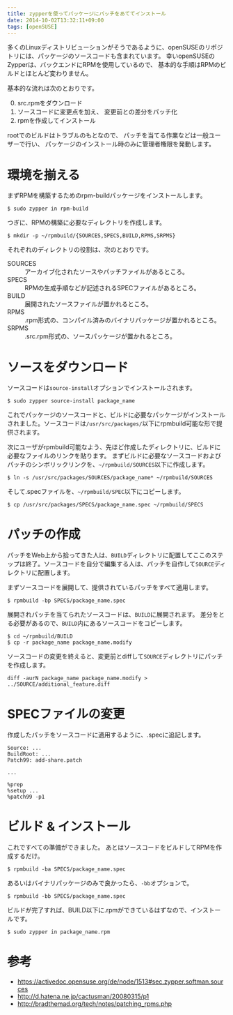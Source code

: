 ```yaml
---
title: zypperを使ってパッケージにパッチをあててインストール
date: 2014-10-02T13:32:11+09:00
tags: [openSUSE]
---
```


多くのLinuxディストリビューションがそうであるように、openSUSEのリポジトリには、パッケージのソースコードも含まれています。
幸いopenSUSEのZypperは、バックエンドにRPMを使用しているので、
基本的な手順はRPMのビルドとほとんど変わりません。

基本的な流れは次のとおりです。

0. src\.rpmをダウンロード
1. ソースコードに変更点を加え、 変更前との差分をパッチ化
2. rpmを作成してインストール

rootでのビルドはトラブルのもとなので、
パッチを当てる作業などは一般ユーザーで行い、
パッケージのインストール時のみに管理者権限を発動します。

# 環境を揃える

まずRPMを構築するためのrpm\-buildパッケージをインストールします。

```
$ sudo zypper in rpm-build
```

つぎに、RPMの構築に必要なディレクトリを作成します。

```
$ mkdir -p ~/rpmbuild/{SOURCES,SPECS,BUILD,RPMS,SRPMS}
```

それぞれのディレクトリの役割は、次のとおりです。

<dl>
<dt>SOURCES</dt>
<dd>アーカイブ化されたソースやパッチファイルがあるところ。</dd>
<dt>SPECS</dt>  <dd>RPMの生成手順などが記述されるSPECファイルがあるところ。</dd>
<dt>BUILD</dt>  <dd>展開されたソースファイルが置かれるところ。</dd>
<dt>RPMS</dt>   <dd>.rpm形式の、コンパイル済みのバイナリパッケージが置かれるところ。</dd>
<dt>SRPMS</dt>  <dd>.src.rpm形式の、ソースパッケージが置かれるところ。</dd>
</dl>

# ソースをダウンロード

ソースコードは`source-install`オプションでインストールされます。

```
$ sudo zypper source-install package_name
```

これでパッケージのソースコードと、ビルドに必要なパッケージがインストールされました。ソースコードは`/usr/src/packages/`以下にrpmbuild可能な形で提供されます。

次にユーザがrpmbuild可能なよう、先ほど作成したディレクトリに、ビルドに必要なファイルのリンクを貼ります。
まずビルドに必要なソースコードおよびパッチのシンボリックリンクを、`~/rpmbuild/SOURCES`以下に作成します。

```
$ ln -s /usr/src/packages/SOURCES/package_name* ~/rpmbuild/SOURCES
```

そして\.specファイルを、`~/rpmbuild/SPEC`以下にコピーします。

```
$ cp /usr/src/packages/SPECS/package_name.spec ~/rpmbuild/SPECS
```

# パッチの作成

パッチをWeb上から拾ってきた人は、`BUILD`ディレクトリに配置してここのステップは終了。ソースコードを自分で編集する人は、パッチを自作して`SOURCE`ディレクトリに配置します。

まずソースコードを展開して、提供されているパッチをすべて適用します。

```
$ rpmbuild -bp SPECS/package_name.spec
```

展開されパッチを当てられたソースコードは、`BUILD`に展開されます。
差分をとる必要があるので、`BUILD`内にあるソースコードをコピーします。

```
$ cd ~/rpmbuild/BUILD
$ cp -r package_name package_name.modify
```

ソースコードの変更を終えると、変更前とdiffして`SOURCE`ディレクトリにパッチを作成します。

```
diff -aurN package_name package_name.modify > ../SOURCE/additional_feature.diff
```

# SPECファイルの変更

作成したパッチをソースコードに適用するように、\.specに追記します。

```
Source: ...
BuildRoot: ...
Patch99: add-share.patch

...

%prep
%setup ...
%patch99 -p1
```

# ビルド & インストール

これですべての準備ができました。
あとはソースコードをビルドしてRPMを作成するだけ。

```
$ rpmbuild -ba SPECS/package_name.spec
```

あるいはバイナリパッケージのみで良かったら、`-bb`オプションで。

```
$ rpmbuild -bb SPECS/package_name.spec
```

ビルドが完了すれば、BUILD以下に\.rpmができているはずなので、インストールです。

```
$ sudo zypper in package_name.rpm
```

# 参考

- [https://activedoc\.opensuse\.org/de/node/1513\#sec\.zypper\.softman\.sources](https://activedoc.opensuse.org/de/node/1513#sec.zypper.softman.sources)
- [http://d\.hatena\.ne\.jp/cactusman/20080315/p1](http://d.hatena.ne.jp/cactusman/20080315/p1)
- [http://bradthemad\.org/tech/notes/patching\_rpms\.php](http://bradthemad.org/tech/notes/patching_rpms.php)


